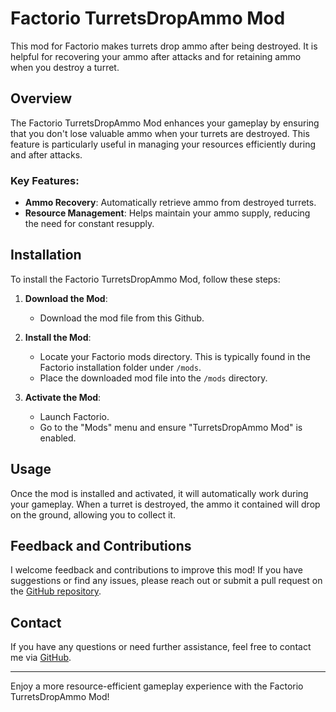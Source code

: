 # Factorio TurretsDropAmmo Mod

This mod for Factorio makes turrets drop ammo after being destroyed. It is helpful for recovering your ammo after attacks and for retaining ammo when you destroy a turret.

## Overview

The Factorio TurretsDropAmmo Mod enhances your gameplay by ensuring that you don't lose valuable ammo when your turrets are destroyed. This feature is particularly useful in managing your resources efficiently during and after attacks.

### Key Features:
- **Ammo Recovery**: Automatically retrieve ammo from destroyed turrets.
- **Resource Management**: Helps maintain your ammo supply, reducing the need for constant resupply.

## Installation

To install the Factorio TurretsDropAmmo Mod, follow these steps:

1. **Download the Mod**:
   - Download the mod file from this Github.

2. **Install the Mod**:
   - Locate your Factorio mods directory. This is typically found in the Factorio installation folder under `/mods`.
   - Place the downloaded mod file into the `/mods` directory.

3. **Activate the Mod**:
   - Launch Factorio.
   - Go to the "Mods" menu and ensure "TurretsDropAmmo Mod" is enabled.

## Usage

Once the mod is installed and activated, it will automatically work during your gameplay. When a turret is destroyed, the ammo it contained will drop on the ground, allowing you to collect it.

## Feedback and Contributions

I welcome feedback and contributions to improve this mod! If you have suggestions or find any issues, please reach out or submit a pull request on the [GitHub repository](https://github.com/your-username/Factorio-TurretsDropAmmo-Mod).

## Contact

If you have any questions or need further assistance, feel free to contact me via [GitHub](https://github.com/your-username).

---

Enjoy a more resource-efficient gameplay experience with the Factorio TurretsDropAmmo Mod!
